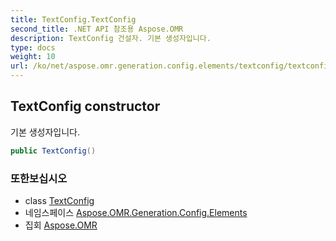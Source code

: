 ```yaml
---
title: TextConfig.TextConfig
second_title: .NET API 참조용 Aspose.OMR
description: TextConfig 건설자. 기본 생성자입니다.
type: docs
weight: 10
url: /ko/net/aspose.omr.generation.config.elements/textconfig/textconfig/
---
```

## TextConfig constructor

기본 생성자입니다.

```csharp
public TextConfig()
```

### 또한보십시오

* class [TextConfig](../)
* 네임스페이스 [Aspose.OMR.Generation.Config.Elements](../../textconfig/)
* 집회 [Aspose.OMR](../../../)


